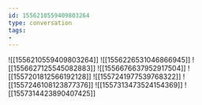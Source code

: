 ```yaml
---
id: 1556210559409803264
type: conversation
tags:
- 
---
```

![[1556210559409803264]]
![[1556226531046866945]]
![[1556627125545082883]]
![[1556676637952917504]]
![[1557201812566192128]]
![[1557241977539768322]]
![[1557246108123877376]]
![[1557313473524154369]]
![[1557314423890407425]]

